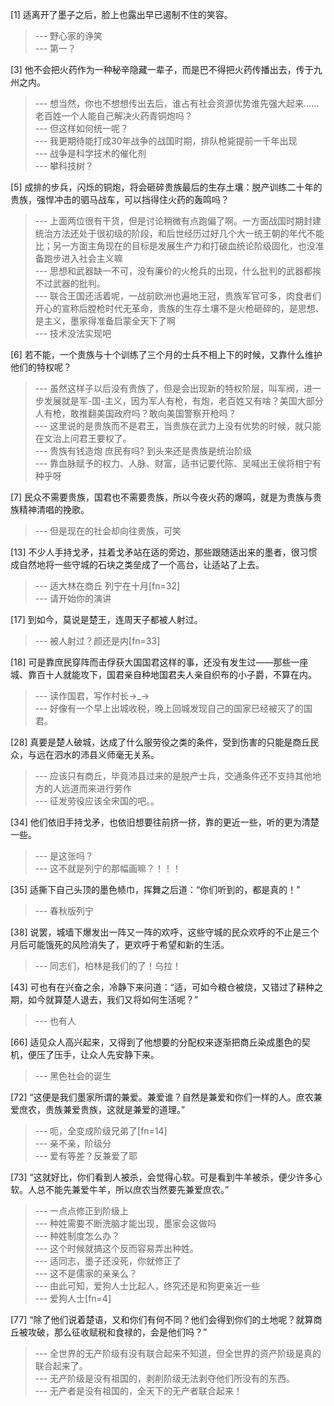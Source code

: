 
[1] 适离开了墨子之后，脸上也露出早已遏制不住的笑容。
>--- 野心家的诤笑<br>
>--- 第一？<br>

[3] 他不会把火药作为一种秘辛隐藏一辈子，而是巴不得把火药传播出去，传于九州之内。
>--- 想当然，你也不想想传出去后，谁占有社会资源优势谁先强大起来……老百姓一个人能自己解决火药青铜炮吗？<br>
>--- 但这样如何统一呢？<br>
>--- 我更期待能打成30年战争的战国时期，排队枪毙提前一千年出现<br>
>--- 战争是科学技术的催化剂<br>
>--- 攀科技树？<br>

[5] 成排的步兵，闪烁的铜炮，将会砸碎贵族最后的生存土壤：脱产训练二十年的贵族，强悍冲击的驷马战车，可以挡得住火药的轰鸣吗？
>--- 上面两位很有干货，但是讨论稍微有点跑偏了啊。一方面战国时期封建统治方法还处于很初级的阶段，和后世经历过好几个大一统王朝的年代不能比；另一方面主角现在的目标是发展生产力和打破血统论阶级固化，也没准备跑步进入社会主义嘛<br>
>--- 思想和武器缺一不可，没有廉价的火枪兵的出现，什么批判的武器都挨不过武器的批判。<br>
>--- 联合王国还活着呢，一战前欧洲也遍地王冠，贵族军官可多，肉食者们开心的宣称后膛枪时代无革命，贵族的生存土壤不是火枪砸碎的，是思想、是主义，墨家得准备启蒙全天下了啊<br>
>--- 技术没法实现吧<br>

[6] 若不能，一个贵族与十个训练了三个月的士兵不相上下的时候，又靠什么维护他们的特权呢？
>--- 虽然这样子以后没有贵族了，但是会出现新的特权阶层，叫军阀，进一步发展就是军-国-主义，因为军人有枪，有炮，老百姓又有啥？美国大部分人有枪，敢推翻美国政府吗？敢向美国警察开枪吗？<br>
>--- 这里说的是贵族而不是君王，当贵族在武力上没有优势的时候，就只能在文治上问君王要权了。<br>
>--- 贵族有钱造炮 庶民有吗?   到头来还是贵族是统治阶级<br>
>--- 靠血脉赋予的权力、人脉、财富，适书记要代陈、吴喊出王侯将相宁有种乎呀<br>

[7] 民众不需要贵族，国君也不需要贵族，所以今夜火药的爆鸣，就是为贵族与贵族精神清唱的挽歌。
>--- 但是现在的社会却向往贵族，可笑<br>

[13] 不少人手持戈矛，拄着戈矛站在适的旁边，那些跟随适出来的墨者，很习惯成自然地将一些守城的石块之类垒成了一个高台，让适站了上去。
>--- 适大林在商丘 列宁在十月[fn=32]<br>
>--- 请开始你的演讲<br>

[17] 到如今，莫说是楚王，连周天子都被人射过。
>--- 被人射过？颜还是内[fn=33]<br>

[18] 可是靠庶民穿阵而击俘获大国国君这样的事，还没有发生过——那些一座城、靠百十人就能攻下，国君亲自种地国君夫人亲自织布的小子爵，不算在内。
>--- 读作国君，写作村长→_→<br>
>--- 好像有一个早上出城收税，晚上回城发现自己的国家已经被灭了的国君。<br>

[28] 真要是楚人破城，达成了什么服劳役之类的条件，受到伤害的只能是商丘民众，与远在泗水的沛县义师毫无关系。
>--- 应该只有商丘，毕竟沛县过来的是脱产士兵，交通条件还不支持其他地方的人远道而来进行劳作<br>
>--- 征发劳役应该全宋国的吧。。<br>

[34] 他们依旧手持戈矛，也依旧想要往前挤一挤，靠的更近一些，听的更为清楚一些。
>--- 是这张吗？<br>
>--- 这不就是列宁的那幅画嘛？！！！<br>

[35] 适撕下自己头顶的墨色帻巾，挥舞之后道：“你们听到的，都是真的！”
>--- 春秋版列宁<br>

[38] 说罢，城墙下爆发出一阵又一阵的欢呼，这些守城的民众欢呼的不止是三个月后可能饿死的风险消失了，更欢呼于希望和新的生活。
>--- 同志们，柏林是我们的了！乌拉！<br>

[43] 可也有在兴奋之余，冷静下来问道：“适，可如今粮仓被烧，又错过了耕种之期，如今就算楚人退去，我们又将如何生活呢？”
>--- 也有人<br>

[66] 适见众人高兴起来，又得到了他想要的分配权来逐渐把商丘染成墨色的契机，便压了压手，让众人先安静下来。
>--- 黑色社会的诞生<br>

[72] “这便是我们墨家所谓的兼爱。兼爱谁？自然是兼爱和你们一样的人。庶农兼爱庶农，贵族兼爱贵族，这就是兼爱的道理。”
>--- 呃，全变成阶级兄弟了[fn=14]<br>
>--- 亲不亲，阶级分<br>
>--- 爱有等差？反兼爱了耶<br>

[73] “这就好比，你们看到人被杀，会觉得心软。可是看到牛羊被杀，便少许多心软。人总不能先兼爱牛羊，所以庶农当然要先兼爱庶农。”
>--- 一点点修正到阶级上<br>
>--- 种姓需要不断洗脑才能出现，墨家会这做吗<br>
>--- 种姓制度怎么办？<br>
>--- 这个时候就搞这个反而容易弄出种姓。<br>
>--- 适同志，墨子还没死，你就修正了<br>
>--- 这不是儒家的亲亲么？<br>
>--- 由此可知，爱狗人士比起人，终究还是和狗更亲近一些<br>
>--- 爱狗人士[fn=4]<br>

[77] “除了他们说着楚语，又和你们有何不同？他们会得到你们的土地呢？就算商丘被攻破，那么征收赋税和食禄的，会是他们吗？”
>--- 全世界的无产阶级有没有联合起来不知道，但全世界的资产阶级是真的联合起来了。<br>
>--- 无产阶级是没有祖国的，剥削阶级无法剥夺他们所没有的东西。<br>
>--- 无产者是没有祖国的，全天下的无产者联合起来！<br>
